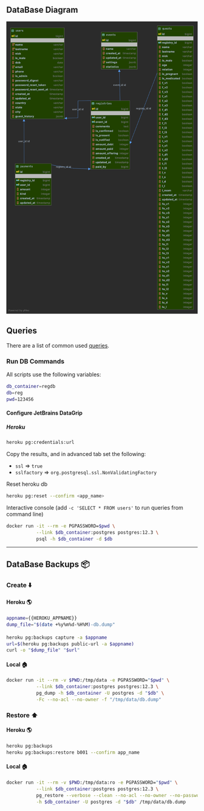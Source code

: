 ## DataBase Diagram

![DB](img/2020-regdb.png)

## Queries

There are a list of common used [queries](queries.md).

### Run DB Commands

All scripts use the following variables:

```bash
db_container=regdb
db=reg
pwd=123456
```

#### Configure JetBrains DataGrip

##### Heroku

```bash
heroku pg:credentials:url
```

Copy the results, and in advanced tab set the following:

- `ssl` => `true`
- `sslfactory` => `org.postgresql.ssl.NonValidatingFactory`

Reset heroku db

```bash
heroku pg:reset --confirm <app_name>
```

Interactive console
(add `-c 'SELECT * FROM users'` to run queries from command line)

```bash
docker run -it --rm -e PGPASSWORD=$pwd \
           --link $db_container:postgres postgres:12.3 \
           psql -h $db_container -d $db
```

---

## DataBase Backups 📦

### Create ⬇️

#### Heroku 🌎

```bash
appname={{HEROKU_APPNAME}}
dump_file="$(date +%y%m%d-%H%M)-db.dump"

heroku pg:backups capture -a $appname
url=$(heroku pg:backups public-url -a $appname)
curl -o "$dump_file" "$url"
```

#### Local 🏠

```bash
docker run -it --rm -v $PWD:/tmp/data -e PGPASSWORD="$pwd" \
           --link $db_container:postgres postgres:12.3 \
           pg_dump -h $db_container -U postgres -d "$db" \
           -Fc --no-acl --no-owner -f "/tmp/data/db.dump"
```

### Restore ⬆️

#### Heroku 🌎

```bash
heroku pg:backups
heroku pg:backups:restore b001 --confirm app_name
```

#### Local 🏠

```bash
docker run -it --rm -v $PWD:/tmp/data:ro -e PGPASSWORD="$pwd" \
           --link $db_container:postgres postgres:12.3 \
           pg_restore --verbose --clean --no-acl --no-owner --no-password \
           -h $db_container -U postgres -d "$db" /tmp/data/db.dump
```
